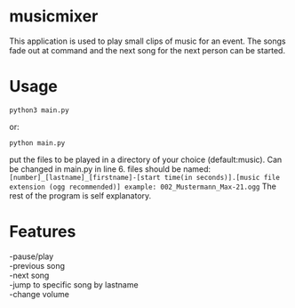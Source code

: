 # musicmixer  
This application is used to play small clips of music for an event. The songs fade out at command and the next song for the next person can be started. 
# Usage
```
python3 main.py
```
or:  
```
python main.py
```
put the files to be played in a directory of your choice (default:music). Can be changed in main.py in line 6.
files should be named:
`[number]_[lastname]_[firstname]-[start time(in seconds)].[music file extension (ogg recommended)] example: 002_Mustermann_Max-21.ogg` 
The rest of the program is self explanatory.  
# Features  
-pause/play  
-previous song  
-next song  
-jump to specific song by lastname  
-change volume

